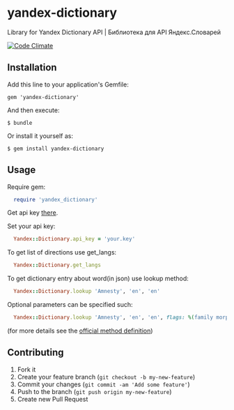 yandex-dictionary
=================

Library for Yandex Dictionary API | Библиотека для API Яндекс.Словарей

[![Code Climate](https://codeclimate.com/repos/52d659986956802fe200296b/badges/c88b32d9e26d7ee0e66f/gpa.png)](https://codeclimate.com/repos/52d659986956802fe200296b/feed)

## Installation

Add this line to your application's Gemfile:

    gem 'yandex-dictionary'

And then execute:

    $ bundle

Or install it yourself as:

    $ gem install yandex-dictionary

## Usage

Require gem:

```ruby
  require 'yandex_dictionary'
```

Get api key [there](http://api.yandex.ru/key/form.xml?service=dict).

Set your api key:

```ruby
  Yandex::Dictionary.api_key = 'your.key'
```

To get list of directions use get_langs:

```ruby
  Yandex::Dictionary.get_langs
```
To get dictionary entry about word(in json) use lookup method:

```ruby
  Yandex::Dictionary.lookup 'Amnesty', 'en', 'en'
```

Optional parameters can be specified such:

```ruby
  Yandex::Dictionary.lookup 'Amnesty', 'en', 'en', flags: %(family morpho), ui: 'ru'
```

(for more details see the [official method definition](https://tech.yandex.com/dictionary/doc/dg/reference/lookup-docpage/))

## Contributing

1. Fork it
2. Create your feature branch (`git checkout -b my-new-feature`)
3. Commit your changes (`git commit -am 'Add some feature'`)
4. Push to the branch (`git push origin my-new-feature`)
5. Create new Pull Request
